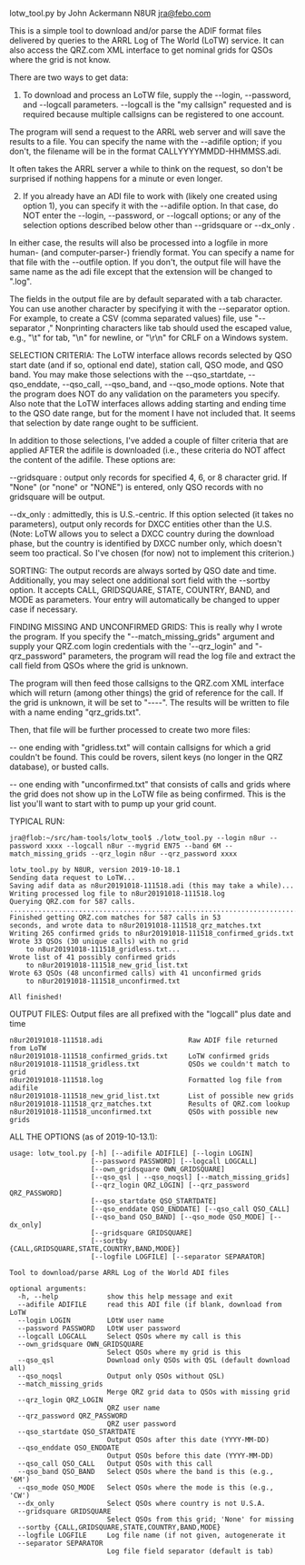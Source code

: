 lotw_tool.py by John Ackermann   N8UR   jra@febo.com

This is a simple tool to download and/or parse the ADIF format files
delivered by queries to the ARRL Log of The World (LoTW) service.
It can also access the QRZ.com XML interface to get nominal grids for
QSOs where the grid is not know.

There are two ways to get data:

1.  To download and process an LoTW file, supply the --login, --password,
and --logcall parameters.  --logcall is the "my callsign" requested and
is required because multiple callsigns can be registered to one account.

The program will send a request to the ARRL web server and will save the
results to a file.  You can specify the name with the --adifile option; if
you don't, the filename will be in the format CALLYYYYMMDD-HHMMSS.adi.

It often takes the ARRL server a while to think on the request, so don't
be surprised if nothing happens for a minute or even longer.

2.  If you already have an ADI file to work with (likely one created using
option 1), you can specify it with the --adifile option.  In that case,
do NOT enter the --login, --password, or --logcall options; or any of
the selection options described below other than --gridsquare or --dx_only .

In either case, the results will also be processed into a logfile in more 
human- (and computer-parser-) friendly format.  You can specify a name for 
that file with the --outfile option.  If you don't, the output file will 
have the same name as the adi file except that the extension will be 
changed to ".log".

The fields in the output file are by default separated with a tab character.
You can use another character by specifying it with the --separator option.
For example, to create a CSV (comma separated values) file, use
"--separator ,"  Nonprinting characters like tab should used the escaped
value, e.g., "\t" for tab, "\n" for newline, or "\r\n" for CRLF on a
Windows system.

SELECTION CRITERIA:
The LoTW interface allows records selected by QSO start date (and if so,
optional end date), station call, QSO mode, and QSO band.  You may
make those selections with the --qso_startdate, --qso_enddate,
--qso_call, --qso_band, and --qso_mode options.  Note that the program
does NOT do any validation on the parameters you specify.  Also note
that the LoTW interfaces allows adding starting and ending time to
the QSO date range, but for the moment I have not included that.  It
seems that selection by date range ought to be sufficient.

In addition to those selections, I've added a couple of filter
criteria that are applied AFTER the adifile is downloaded (i.e., these
criteria do NOT affect the content of the adifile.  These options are:

--gridsquare : output only records for specified 4, 6, or 8 character
grid.  If "None" (or "none" or "NONE") is entered, only QSO records
with no gridsquare will be output.

--dx_only : admittedly, this is U.S.-centric.  If this option selected
(it takes no parameters), output only records for DXCC entities other than
the U.S.  (Note: LoTW allows you to select a DXCC country during the download
phase, but the country is identified by DXCC number only, which doesn't seem
too practical.  So I've chosen (for now) not to implement this criterion.)

SORTING:
The output records are always sorted by QSO date and time.  Additionally,
you may select one additional sort field with the --sortby option.  It
accepts CALL, GRIDSQUARE, STATE, COUNTRY, BAND, and MODE as parameters.
Your entry will automatically be changed to upper case if necessary.

FINDING MISSING AND UNCONFIRMED GRIDS:
This is really why I wrote the program.  If you specify the 
"--match_missing_grids" argument and supply your QRZ.com login credentials
with the '--qrz_login" and "-qrz_password" parameters, the program
will read the log file and extract the call field from QSOs where the
grid is unknown.

The program will then feed those callsigns to the QRZ.com XML interface
which will return (among other things) the grid of reference for 
the call.  If the grid is unknown, it will be set to "----".  The results
will be written to file with a name ending "qrz_grids.txt".

Then, that file will be further processed to create two more files:

-- one ending with "gridless.txt" will contain callsigns for which
a grid couldn't be found.  This could be rovers, silent keys (no longer
in the QRZ database), or busted calls.

-- one ending with "unconfirmed.txt" that consists of calls and grids where
the grid does not show up in the LoTW file as being confirmed.  This is the
list you'll want to start with to pump up your grid count.

TYPICAL RUN:
```
jra@flob:~/src/ham-tools/lotw_tool$ ./lotw_tool.py --login n8ur --password xxxx --logcall n8ur --mygrid EN75 --band 6M --match_missing_grids --qrz_login n8ur --qrz_password xxxx

lotw_tool.py by N8UR, version 2019-10-18.1
Sending data request to LoTW...
Saving adif data as n8ur20191018-111518.adi (this may take a while)...
Writing processed log file to n8ur20191018-111518.log
Querying QRZ.com for 587 calls. ...........................................................................................................................................................................................................................................................................................................................................................................................................................................................................................................................................................................................................
Finished getting QRZ.com matches for 587 calls in 53
seconds, and wrote data to n8ur20191018-111518_qrz_matches.txt
Writing 265 confirmed grids to n8ur20191018-111518_confirmed_grids.txt
Wrote 33 QSOs (30 unique calls) with no grid
	to n8ur20191018-111518_gridless.txt...
Wrote list of 41 possibly confirmed grids
	to n8ur20191018-111518_new_grid_list.txt
Wrote 63 QSOs (48 unconfirmed calls) with 41 unconfirmed grids
	to n8ur20191018-111518_unconfirmed.txt

All finished!
```

OUTPUT FILES:
Output files are all prefixed with the "logcall" plus date and time

```
n8ur20191018-111518.adi                     Raw ADIF file returned from LoTW
n8ur20191018-111518_confirmed_grids.txt     LoTW confirmed grids  
n8ur20191018-111518_gridless.txt            QSOs we couldn't match to grid
n8ur20191018-111518.log                     Formatted log file from adifile
n8ur20191018-111518_new_grid_list.txt       List of possible new grids
n8ur20191018-111518_qrz_matches.txt         Results of QRZ.com lookup
n8ur20191018-111518_unconfirmed.txt         QSOs with possible new grids
```

ALL THE OPTIONS (as of 2019-10-13.1):
```
usage: lotw_tool.py [-h] [--adifile ADIFILE] [--login LOGIN]
                    [--password PASSWORD] [--logcall LOGCALL]
                    [--own_gridsquare OWN_GRIDSQUARE]
                    [--qso_qsl | --qso_noqsl] [--match_missing_grids]
                    [--qrz_login QRZ_LOGIN] [--qrz_password QRZ_PASSWORD]
                    [--qso_startdate QSO_STARTDATE]
                    [--qso_enddate QSO_ENDDATE] [--qso_call QSO_CALL]
                    [--qso_band QSO_BAND] [--qso_mode QSO_MODE] [--dx_only]
                    [--gridsquare GRIDSQUARE]
                    [--sortby {CALL,GRIDSQUARE,STATE,COUNTRY,BAND,MODE}]
                    [--logfile LOGFILE] [--separator SEPARATOR]

Tool to download/parse ARRL Log of the World ADI files

optional arguments:
  -h, --help            show this help message and exit
  --adifile ADIFILE     read this ADI file (if blank, download from LoTW
  --login LOGIN         LOtW user name
  --password PASSWORD   LOtW user password
  --logcall LOGCALL     Select QSOs where my call is this
  --own_gridsquare OWN_GRIDSQUARE
                        Select QSOs where my grid is this
  --qso_qsl             Download only QSOs with QSL (default download all)
  --qso_noqsl           Output only QSOs without QSL)
  --match_missing_grids
                        Merge QRZ grid data to QSOs with missing grid
  --qrz_login QRZ_LOGIN
                        QRZ user name
  --qrz_password QRZ_PASSWORD
                        QRZ user password
  --qso_startdate QSO_STARTDATE
                        Output QSOs after this date (YYYY-MM-DD)
  --qso_enddate QSO_ENDDATE
                        Output QSOs before this date (YYYY-MM-DD)
  --qso_call QSO_CALL   Output QSOs with this call
  --qso_band QSO_BAND   Select QSOs where the band is this (e.g., '6M')
  --qso_mode QSO_MODE   Select QSOs where the mode is this (e.g., 'CW')
  --dx_only             Select QSOs where country is not U.S.A.
  --gridsquare GRIDSQUARE
                        Select QSOs from this grid; 'None' for missing
  --sortby {CALL,GRIDSQUARE,STATE,COUNTRY,BAND,MODE}
  --logfile LOGFILE     Log file name (if not given, autogenerate it
  --separator SEPARATOR
                        Log file field separator (default is tab)
```
